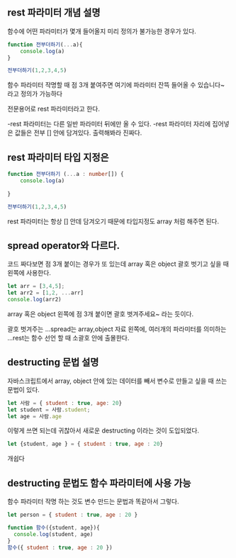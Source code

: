 ## rest 파라미터 개념 설명

함수에 어떤 파라미터가 몇개 들어올지 미리 정의가 불가능한 경우가 있다.

```js
function 전부더하기(...a){
    console.log(a)
}

전부더하기(1,2,3,4,5)
```

함수 파라미터 작명할 때 점 3개 붙여주면 여기에 파라미터 잔뜩 들어올 수 있습니다~ 라고 정의가 가능하다

전문용어로 rest 파라미터라고 한다.

-rest 파라미터는 다른 일반 파라미터 뒤에만 올 수 있다.
-rest 파라미터 자리에 집어넣은 값들은 전부 [] 안에 담겨있다. 출력해봐라 진짜다.

## rest 파라미터 타입 지정은

```ts
function 전부더하기 (...a : number[]) {
    console.log(a)
    
}

전부더하기(1,2,3,4,5)
```

rest 파라미터는 항상 [] 안데 담겨오기 때문에 타입지정도 array 처럼 해주면 된다.

## spread operator와 다르다.

코드 짜다보면 점 3개 붙이는 경우가 또 있는데
array 혹은 object 괄호 벗기고 싶을 때 왼쪽에 사용한다.

```js
let arr = [3,4,5];
let arr2 = [1,2, ...arr]
console.log(arr2)
```

array 혹은 object 왼쪽에 점 3개 붙이면 괄호 벗겨주세요~ 라는 듯이다.

괄호 벗겨주는 ...spread는 array,object 자료 왼쪽에,
여러개의 파라미터를 의미하는 ...rest는 함수 선언 할 때 소괄호 안에 출몰한다.

## destructing 문법 설명

자바스크립트에서 array, object 안에 있는 데이터를 빼서 변수로 만들고 싶을 때 쓰는 문법이 있다.

```js
let 사람 = { student : true, age: 20}
let student = 사람.student;
let age = 사람.age
```

이렇게 쓰면 되는데 귀찮아서 새로운 destructing 이라는 것이 도입되었다.

```js
let {student, age } = { student : true, age : 20}
```
개쉽다


## destructing 문법도 함수 파라미터에 사용 가능

함수 파라미터 작명 하는 것도 변수 만드는 문법과 똑같아서 그렇다.

```js
let person = { student : true, age : 20 }

function 함수({student, age}){
  console.log(student, age)
}
함수({ student : true, age : 20 })
```
